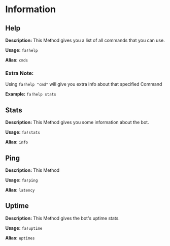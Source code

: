 # Information

## Help
**Description:** This Method gives you a list of all commands that you can use.

**Usage:** `fa!help`

**Alias:** `cmds`

### Extra Note: 
Using `fa!help "cmd"` will give you extra info about that specified Command

**Example:** `fa!help stats`


## Stats
**Description:** This Method gives you some information about the bot.

**Usage:** `fa!stats`

**Alias:** `info`


## Ping
**Description:** This Method  

**Usage:** `fa!ping`

**Alias:** `latency`


## Uptime
**Description:** This Method gives the bot's uptime stats.

**Usage:** `fa!uptime`

**Alias:** `uptimes`
